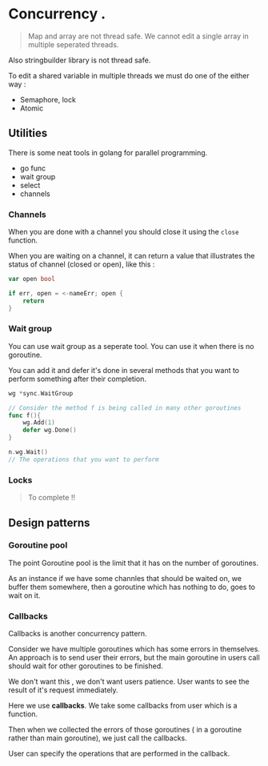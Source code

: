 # Concurrency . 

> Map and array are not thread safe. We cannot edit a single array in multiple seperated threads.

Also stringbuilder library is not thread safe.

To edit a shared variable in multiple threads we must do one of the either way : 
* Semaphore, lock
* Atomic

## Utilities

There is some neat tools in golang for parallel programming.

* go func
* wait group
* select
* channels


### Channels

When you are done with a channel you should close it using the `close` function.

When you are waiting on a channel, it can return a value that illustrates the status of channel (closed or open), like this : 
```go
var open bool

if err, open = <-nameErr; open {
    return
}
```

### Wait group

You can use wait group as a seperate tool. You can use it when there is no goroutine.

You can add it and defer it's done in several methods that you want to perform something after their completion.

```go
wg *sync.WaitGroup

// Consider the method f is being called in many other goroutines
func f(){
    wg.Add(1)
    defer wg.Done()
}

n.wg.Wait()
// The operations that you want to perform
```

### Locks
> To complete !!

## Design patterns

### Goroutine pool
The point Goroutine pool is the limit that it has on the number of goroutines. 

As an instance if we have some channles that should be waited on, we buffer them somewhere, then a goroutine which has nothing to do, 
goes to wait on it.

### Callbacks

Callbacks is another concurrency pattern.

Consider we have multiple goroutines which has some errors in themselves. 
An approach is to send user their errors, but the main goroutine in users call should wait for other goroutines to be finished.

We don't want this , we don't want users patience. User wants to see the result of it's request immediately. 

Here we use **callbacks**. We take some callbacks from user which is a function.

Then when we collected the errors of those goroutines ( in a goroutine rather than main goroutine), we just call the callbacks.

User can specify the operations that are performed in the callback.